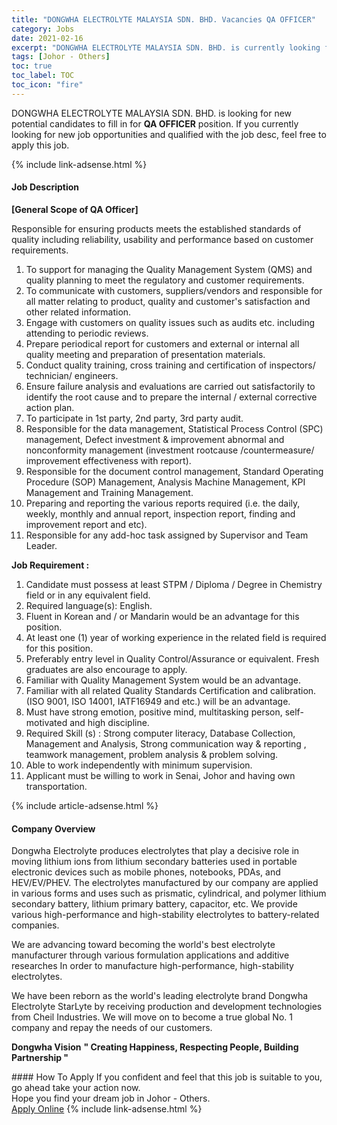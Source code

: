 ```yaml
---
title: "DONGWHA ELECTROLYTE MALAYSIA SDN. BHD. Vacancies QA OFFICER" 
category: Jobs 
date: 2021-02-16 
excerpt: "DONGWHA ELECTROLYTE MALAYSIA SDN. BHD. is currently looking for suitable person to fill in the QA OFFICER which based in Johor - Others" 
tags: [Johor - Others] 
toc: true 
toc_label: TOC 
toc_icon: "fire" 
--- 
```


<p>DONGWHA ELECTROLYTE MALAYSIA SDN. BHD. is looking for new potential candidates to fill in for <b>QA OFFICER</b> position. If you currently looking for new job opportunities and qualified with the job desc, feel free to apply this job.
</p>{% include link-adsense.html %} 
<div><div><h4>Job Description</h4></div><div><div><span><div><p><strong>[General Scope of QA Officer]</strong></p><p>Responsible for ensuring products meets the established standards of quality including reliability, usability and performance based on customer requirements.</p><ol><li>To support for managing the Quality Management System (QMS) and quality planning to meet the regulatory and customer requirements.</li><li>To communicate with customers, suppliers/vendors and responsible for all matter relating to product, quality and customer's satisfaction and other related information.</li><li>Engage with customers on quality issues such as audits etc. including attending to periodic reviews.</li><li>Prepare periodical report for customers and external or internal all quality meeting and preparation of presentation materials.</li><li>Conduct quality training, cross training and certification of inspectors/ technician/ engineers.</li><li>Ensure failure analysis and evaluations are carried out satisfactorily to identify the root cause and to prepare the internal / external corrective action plan.</li><li>To participate in 1st party, 2nd party, 3rd party audit.</li><li>Responsible for the data management, Statistical Process Control (SPC) management, Defect investment &amp; improvement&#160;abnormal and nonconformity management (investment rootcause /countermeasure/ improvement effectiveness with report).</li><li>Responsible for the document control management, Standard Operating Procedure (SOP) Management, Analysis Machine Management, KPI Management and Training Management.</li><li>Preparing and reporting the various reports required (i.e. the daily, weekly, monthly and annual report, inspection report, finding and improvement report and etc).</li><li>Responsible for any add-hoc task assigned by Supervisor and Team Leader.</li></ol><p><strong>Job Requirement :</strong></p><ol><li>Candidate must possess at least STPM / Diploma / Degree in Chemistry field or in any equivalent field.&#160;</li><li>Required language(s): English.</li><li>Fluent in Korean and / or Mandarin would be an advantage for this position.&#160;</li><li>At least one (1) year of working experience in the related field is required for this position.</li><li>Preferably entry level in Quality Control/Assurance or equivalent. Fresh graduates are also encourage to apply.</li><li>Familiar with Quality Management System would be an advantage.</li><li>Familiar with all related Quality Standards Certification and calibration. (ISO 9001, ISO 14001, IATF16949 and etc.) will be an advantage.</li><li>Must have strong emotion, positive mind, multitasking person, self-motivated and high discipline.</li><li>Required Skill (s) : Strong computer literacy, Database Collection, Management and Analysis, Strong communication way &amp; reporting , teamwork management, problem analysis &amp; problem solving.</li><li>Able to work independently with minimum supervision.</li><li>Applicant must be willing to work in Senai, Johor&#160;and having own transportation.</li></ol></div></span></div></div></div> 
{% include article-adsense.html %} 
<div><div><h4>Company Overview</h4></div><div><div><span><div><p>Dongwha Electrolyte produces electrolytes that play a decisive role in moving lithium ions from lithium secondary batteries used in portable electronic devices such as mobile phones, notebooks, PDAs, and HEV/EV/PHEV. The electrolytes manufactured by our company are applied in various forms and uses such as prismatic, cylindrical, and polymer lithium secondary battery, lithium primary battery, capacitor, etc. We provide various high-performance and high-stability electrolytes to battery-related companies.</p><p>We are advancing toward becoming the world's best electrolyte manufacturer through various formulation applications and additive researches In order to manufacture high-performance, high-stability electrolytes.</p><p>We have been reborn as the world's leading electrolyte brand Dongwha Electrolyte StarLyte by receiving production and development technologies from Cheil Industries. We will move on to become a true global No. 1 company and repay the needs of our customers.</p><p><strong>Dongwha Vision</strong> <strong>" Creating Happiness, Respecting People, Building Partnership "</strong></p></div></span></div></div></div> 
#### How To Apply 
If you confident and feel that this job is suitable to you, go ahead take your action now. <br/> 
Hope you find your dream job in Johor - Others. <br/> 
<a href="https://www.jobstreet.com.my/en/job/qa-officer-4483024?jobId=jobstreet-my-job-4483024&" class="btn btn--info" target="_blank" rel="nofollow noopenner">Apply Online</a> 
{% include link-adsense.html %} 